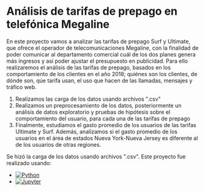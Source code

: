# Análisis de tarifas de prepago en telefónica Megaline  

En este proyecto vamos a analizar las tarifas de prepago Surf y Ultimate, que ofrece el operador de telecomunicaciones Megaline, con la finalidad de poder comunicar al departamento comercial cuál de los dos planes genera más ingresos y así poder ajustar el presupuesto en publicidad.
Para ello realizaremos el análisis de las tarifas de prepago, basados en los comportamiento de los clientes en el año 2018; quiénes son los clientes, de dónde son, qúe tarifa usan, el uso que hacen de las llamadas, mensajes y tráfico web.

1. Realizamos las carga de los datos usando archivos ".csv"
2. Realizamos un preprocesamiento de los datos, posteriormente un análisis de datos exploratorio y pruebas de hipótesis sobre el comportamiento del usuario, para cada una de las tarifas de prepago
3. Finalmente, estudiamos el gasto promedio de los usuarios de las tarifas Ultimate y Surf. Además, analizamos si el gasto promedio de los usuarios en el área de estados Nueva York-Nueva Jersey es diferente al de los usuarios de otras regiones.

Se hizó la carga de los datos usando archivos ".csv". Este proyecto fue realizado usando:
- [![Python](https://img.shields.io/badge/Python-yellow?style=for-the-badge&logo=python&logoColor=white&labelColor=101010)]()
- [![Jupyter](https://img.shields.io/badge/Jupyter_Notebook-F37626?style=for-the-badge&logo=jupyter&logoColor=F37626&labelColor=101010)]()